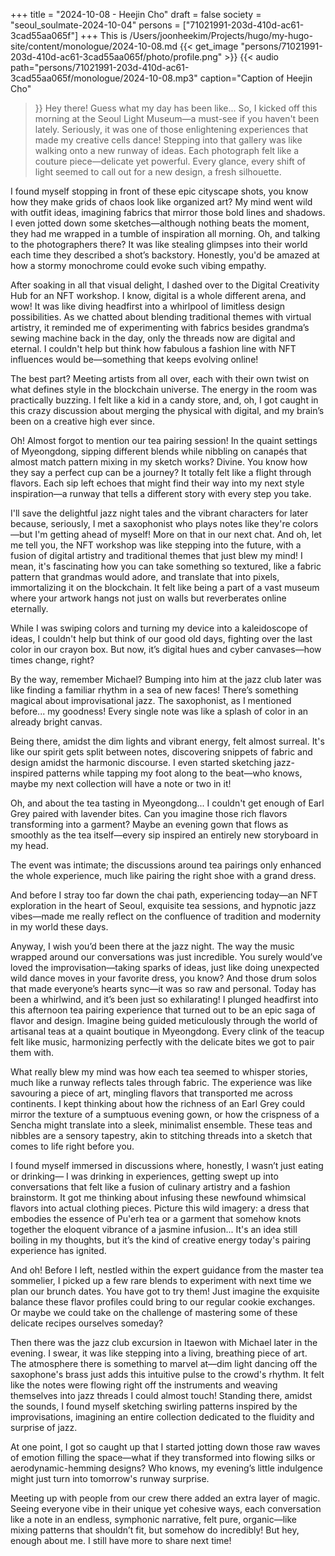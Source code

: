 +++
title = "2024-10-08 - Heejin Cho"
draft = false
society = "seoul_soulmate-2024-10-04"
persons = ["71021991-203d-410d-ac61-3cad55aa065f"]
+++
This is /Users/joonheekim/Projects/hugo/my-hugo-site/content/monologue/2024-10-08.md
{{< get_image "persons/71021991-203d-410d-ac61-3cad55aa065f/photo/profile.png" >}}
{{< audio
    path="persons/71021991-203d-410d-ac61-3cad55aa065f/monologue/2024-10-08.mp3" 
    caption="Caption of Heejin Cho"
>}}
Hey there! Guess what my day has been like...
So, I kicked off this morning at the Seoul Light Museum—a must-see if you haven't been lately. Seriously, it was one of those enlightening experiences that made my creative cells dance! Stepping into that gallery was like walking onto a new runway of ideas. Each photograph felt like a couture piece—delicate yet powerful. Every glance, every shift of light seemed to call out for a new design, a fresh silhouette. 

I found myself stopping in front of these epic cityscape shots, you know how they make grids of chaos look like organized art? My mind went wild with outfit ideas, imagining fabrics that mirror those bold lines and shadows. I even jotted down some sketches—although nothing beats the moment, they had me wrapped in a tumble of inspiration all morning. Oh, and talking to the photographers there? It was like stealing glimpses into their world each time they described a shot’s backstory. Honestly, you'd be amazed at how a stormy monochrome could evoke such vibing empathy. 

After soaking in all that visual delight, I dashed over to the Digital Creativity Hub for an NFT workshop. I know, digital is a whole different arena, and wow! It was like diving headfirst into a whirlpool of limitless design possibilities. As we chatted about blending traditional themes with virtual artistry, it reminded me of experimenting with fabrics besides grandma’s sewing machine back in the day, only the threads now are digital and eternal. I couldn't help but think how fabulous a fashion line with NFT influences would be—something that keeps evolving online!

The best part? Meeting artists from all over, each with their own twist on what defines style in the blockchain universe. The energy in the room was practically buzzing. I felt like a kid in a candy store, and, oh, I got caught in this crazy discussion about merging the physical with digital, and my brain’s been on a creative high ever since.

Oh! Almost forgot to mention our tea pairing session! In the quaint settings of Myeongdong, sipping different blends while nibbling on canapés that almost match pattern mixing in my sketch works? Divine. You know how they say a perfect cup can be a journey? It totally felt like a flight through flavors. Each sip left echoes that might find their way into my next style inspiration—a runway that tells a different story with every step you take. 

I'll save the delightful jazz night tales and the vibrant characters for later because, seriously, I met a saxophonist who plays notes like they're colors—but I'm getting ahead of myself! More on that in our next chat.
And oh, let me tell you, the NFT workshop was like stepping into the future, with a fusion of digital artistry and traditional themes that just blew my mind! I mean, it's fascinating how you can take something so textured, like a fabric pattern that grandmas would adore, and translate that into pixels, immortalizing it on the blockchain. It felt like being a part of a vast museum where your artwork hangs not just on walls but reverberates online eternally. 

While I was swiping colors and turning my device into a kaleidoscope of ideas, I couldn't help but think of our good old days, fighting over the last color in our crayon box. But now, it’s digital hues and cyber canvases—how times change, right?

By the way, remember Michael? Bumping into him at the jazz club later was like finding a familiar rhythm in a sea of new faces! There’s something magical about improvisational jazz. The saxophonist, as I mentioned before... my goodness! Every single note was like a splash of color in an already bright canvas.

Being there, amidst the dim lights and vibrant energy, felt almost surreal. It's like our spirit gets split between notes, discovering snippets of fabric and design amidst the harmonic discourse. I even started sketching jazz-inspired patterns while tapping my foot along to the beat—who knows, maybe my next collection will have a note or two in it!

Oh, and about the tea tasting in Myeongdong... I couldn't get enough of Earl Grey paired with lavender bites. Can you imagine those rich flavors transforming into a garment? Maybe an evening gown that flows as smoothly as the tea itself—every sip inspired an entirely new storyboard in my head.

The event was intimate; the discussions around tea pairings only enhanced the whole experience, much like pairing the right shoe with a grand dress.

And before I stray too far down the chai path, experiencing today—an NFT exploration in the heart of Seoul, exquisite tea sessions, and hypnotic jazz vibes—made me really reflect on the confluence of tradition and modernity in my world these days.

Anyway, I wish you’d been there at the jazz night. The way the music wrapped around our conversations was just incredible. You surely would’ve loved the improvisation—taking sparks of ideas, just like doing unexpected wild dance moves in your favorite dress, you know? And those drum solos that made everyone’s hearts sync—it was so raw and personal.
Today has been a whirlwind, and it’s been just so exhilarating! I plunged headfirst into this afternoon tea pairing experience that turned out to be an epic saga of flavor and design. Imagine being guided meticulously through the world of artisanal teas at a quaint boutique in Myeongdong. Every clink of the teacup felt like music, harmonizing perfectly with the delicate bites we got to pair them with.

What really blew my mind was how each tea seemed to whisper stories, much like a runway reflects tales through fabric. The experience was like savouring a piece of art, mingling flavors that transported me across continents. I kept thinking about how the richness of an Earl Grey could mirror the texture of a sumptuous evening gown, or how the crispness of a Sencha might translate into a sleek, minimalist ensemble. These teas and nibbles are a sensory tapestry, akin to stitching threads into a sketch that comes to life right before you.

I found myself immersed in discussions where, honestly, I wasn’t just eating or drinking— I was drinking in experiences, getting swept up into conversations that felt like a fusion of culinary artistry and a fashion brainstorm. It got me thinking about infusing these newfound whimsical flavors into actual clothing pieces. Picture this wild imagery: a dress that embodies the essence of Pu'erh tea or a garment that somehow knots together the eloquent vibrance of a jasmine infusion... It's an idea still boiling in my thoughts, but it’s the kind of creative energy today's pairing experience has ignited.

And oh! Before I left, nestled within the expert guidance from the master tea sommelier, I picked up a few rare blends to experiment with next time we plan our brunch dates. You have got to try them! Just imagine the exquisite balance these flavor profiles could bring to our regular cookie exchanges. Or maybe we could take on the challenge of mastering some of these delicate recipes ourselves someday? 

Then there was the jazz club excursion in Itaewon with Michael later in the evening. I swear, it was like stepping into a living, breathing piece of art. The atmosphere there is something to marvel at—dim light dancing off the saxophone's brass just adds this intuitive pulse to the crowd's rhythm. It felt like the notes were flowing right off the instruments and weaving themselves into jazz threads I could almost touch! Standing there, amidst the sounds, I found myself sketching swirling patterns inspired by the improvisations, imagining an entire collection dedicated to the fluidity and surprise of jazz. 

At one point, I got so caught up that I started jotting down those raw waves of emotion filling the space—what if they transformed into flowing silks or aerodynamic-hemming designs? Who knows, my evening’s little indulgence might just turn into tomorrow's runway surprise. 

Meeting up with people from our crew there added an extra layer of magic. Seeing everyone vibe in their unique yet cohesive ways, each conversation like a note in an endless, symphonic narrative, felt pure, organic—like mixing patterns that shouldn’t fit, but somehow do incredibly!
But hey, enough about me. I still have more to share next time!
